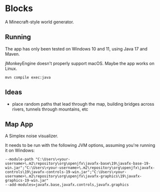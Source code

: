 # Blocks

A Minecraft-style world generator.

## Running

The app has only been tested on Windows 10 and 11, using Java 17 and Maven.

jMonkeyEngine doesn't properly support macOS.
Maybe the app works on Linux.

```shell
mvn compile exec:java
```

## Ideas

* place random paths that lead through the map, building bridges across rivers, tunnels through mountains, etc

## Map App

A Simplex noise visualizer.

It needs to be run with the following JVM options, assuming you're running it on Windows:

```shell
--module-path "C:\Users\<your-username>\.m2\repository\org\openjfx\javafx-base\19\javafx-base-19-win.jar";"C:\Users\<your-username>\.m2\repository\org\openjfx\javafx-controls\19\javafx-controls-19-win.jar";"C:\Users\<your-username>\.m2\repository\org\openjfx\javafx-graphics\19\javafx-graphics-19-win.jar"
--add-modules=javafx.base,javafx.controls,javafx.graphics
```